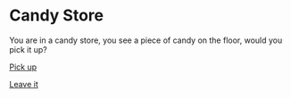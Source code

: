 # Candy Store

You are in a candy store, you see a piece of candy on the floor, would you pick it up?

[Pick up](arrest1.md)

[Leave it](arrest2.md)